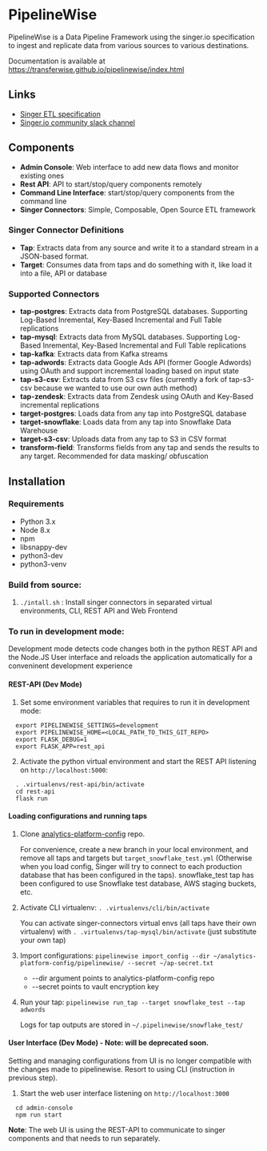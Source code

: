 # PipelineWise
PipelineWise is a Data Pipeline Framework using the singer.io specification to ingest and replicate data from various sources to various destinations.

Documentation is available at https://transferwise.github.io/pipelinewise/index.html

## Links

* [Singer ETL specification](https://github.com/singer-io/getting-started/blob/master/docs/SPEC.md)
* [Singer.io community slack channel](https://singer-slackin.herokuapp.com/)

## Components

* **Admin Console**: Web interface to add new data flows and monitor existing ones
* **Rest API**: API to start/stop/query components remotely
* **Command Line Interface**: start/stop/query components from the command line
* **Singer Connectors**: Simple, Composable, Open Source ETL framework 
 
### Singer Connector Definitions
* **Tap**: Extracts data from any source and write it to a standard stream in a JSON-based format.
* **Target**: Consumes data from taps and do something with it, like load it into a file, API or database

### Supported Connectors
* **tap-postgres**: Extracts data from PostgreSQL databases. Supporting Log-Based Inremental, Key-Based Incremental and Full Table replications
* **tap-mysql**: Extracts data from MySQL databases. Supporting Log-Based Inremental, Key-Based Incremental and Full Table replications
* **tap-kafka**: Extracts data from Kafka streams
* **tap-adwords**: Extracts data Google Ads API (former Google Adwords) using OAuth and support incremental loading based on input state
* **tap-s3-csv**: Extracts data from S3 csv files (currently a fork of tap-s3-csv because we wanted to use our own auth method)
* **tap-zendesk**: Extracts data from Zendesk using OAuth and Key-Based incremental replications
* **target-postgres**: Loads data from any tap into PostgreSQL database
* **target-snowflake**: Loads data from any tap into Snowflake Data Warehouse
* **target-s3-csv**: Uploads data from any tap to S3 in CSV format
* **transform-field**: Transforms fields from any tap and sends the results to any target. Recommended for data masking/ obfuscation

## Installation

### Requirements
* Python 3.x
* Node 8.x
* npm
* libsnappy-dev
* python3-dev
* python3-venv

### Build from source:
1. `./intall.sh` : Install singer connectors in separated virtual environments, CLI, REST API and Web Frontend

### To run in development mode:

Development mode detects code changes both in the python REST API and the Node.JS User interface and reloads the application automatically for a conveninent development experience

#### REST-API (Dev Mode)

1. Set some environment variables that requires to run it in development mode:
```
  export PIPELINEWISE_SETTINGS=development
  export PIPELINEWISE_HOME=<LOCAL_PATH_TO_THIS_GIT_REPO>
  export FLASK_DEBUG=1
  export FLASK_APP=rest_api
```

2. Activate the python virtual environment and start the REST API listening on `http://localhost:5000`: 
```
  . .virtualenvs/rest-api/bin/activate
  cd rest-api
  flask run
```

#### Loading configurations and running taps

1. Clone [analytics-platform-config](https://github.com/transferwise/analytics-platform-config) repo.

    For convenience, create a new branch in your local environment, and remove all taps and targets but `target_snowflake_test.yml` (Otherwise when you load config, Singer will try to connect to each production database that has been configured in the taps).
snowflake_test tap has been configured to use Snowflake test database, AWS staging buckets, etc.

2. Activate CLI virtualenv: `. .virtualenvs/cli/bin/activate`

    You can activate singer-connectors virtual envs (all taps have their own virtualenv) with `. .virtualenvs/tap-mysql/bin/activate` (just substitute your own tap)

3. Import configurations:  `pipelinewise import_config --dir ~/analytics-platform-config/pipelinewise/ --secret ~/ap-secret.txt`
    - --dir argument points to analytics-platform-config repo
    - --secret points to vault encryption key

4. Run your tap: `pipelinewise run_tap --target snowflake_test --tap adwords`

    Logs for tap outputs are stored in `~/.pipelinewise/snowflake_test/`


#### User Interface (Dev Mode) - Note: will be deprecated soon.

Setting and managing configurations from UI is no longer compatible with the changes made to pipelinewise. Resort to using CLI (instruction in previous step).

1. Start the web user interface listening on `http://localhost:3000`
```
  cd admin-console
  npm run start
```

**Note**: The web UI is using the REST-API to communicate to singer components and that needs to run separately.
